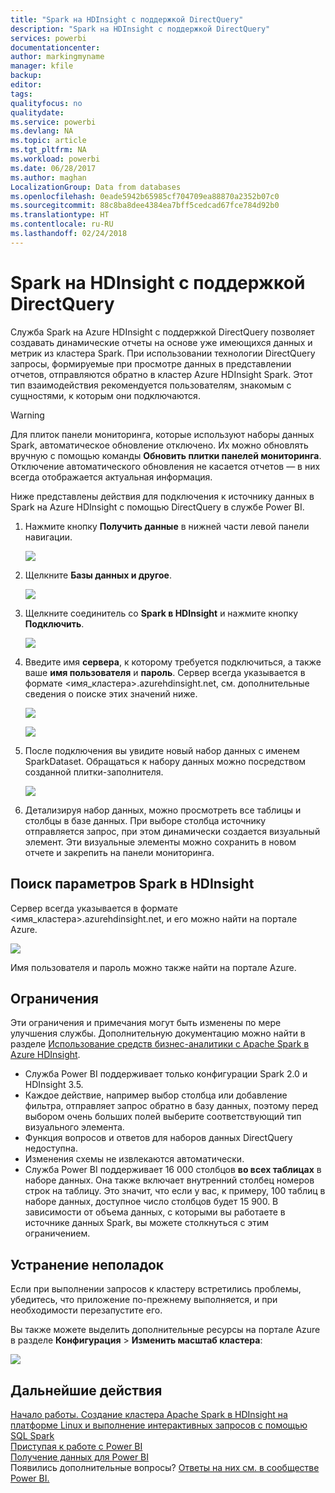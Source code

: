 ```yaml
---
title: "Spark на HDInsight с поддержкой DirectQuery"
description: "Spark на HDInsight с поддержкой DirectQuery"
services: powerbi
documentationcenter: 
author: markingmyname
manager: kfile
backup: 
editor: 
tags: 
qualityfocus: no
qualitydate: 
ms.service: powerbi
ms.devlang: NA
ms.topic: article
ms.tgt_pltfrm: NA
ms.workload: powerbi
ms.date: 06/28/2017
ms.author: maghan
LocalizationGroup: Data from databases
ms.openlocfilehash: 0eade5942b65985cf704709ea88870a2352b07c0
ms.sourcegitcommit: 88c8ba8dee4384ea7bff5cedcad67fce784d92b0
ms.translationtype: HT
ms.contentlocale: ru-RU
ms.lasthandoff: 02/24/2018
---
```

# <a name="spark-on-hdinsight-with-directquery"></a>Spark на HDInsight с поддержкой DirectQuery
Служба Spark на Azure HDInsight с поддержкой DirectQuery позволяет создавать динамические отчеты на основе уже имеющихся данных и метрик из кластера Spark. При использовании технологии DirectQuery запросы, формируемые при просмотре данных в представлении отчетов, отправляются обратно в кластер Azure HDInsight Spark. Этот тип взаимодействия рекомендуется пользователям, знакомым с сущностями, к которым они подключаются.

> [!WARNING]
> Для плиток панели мониторинга, которые используют наборы данных Spark, автоматическое обновление отключено. Их можно обновлять вручную с помощью команды **Обновить плитки панелей мониторинга**. Отключение автоматического обновления не касается отчетов — в них всегда отображается актуальная информация. 
> 
> 

Ниже представлены действия для подключения к источнику данных в Spark на Azure HDInsight с помощью DirectQuery в службе Power BI.

1. Нажмите кнопку **Получить данные** в нижней части левой панели навигации.
   
     ![](media/spark-on-hdinsight-with-direct-connect/spark-getdata.png)
2. Щелкните **Базы данных и другое**.
   
     ![](media/spark-on-hdinsight-with-direct-connect/spark-getdata-databases.png)
3. Щелкните соединитель со **Spark в HDInsight** и нажмите кнопку **Подключить**.
   
     ![](media/spark-on-hdinsight-with-direct-connect/spark-getdata-databases-connect.png)
4. Введите имя **сервера**, к которому требуется подключиться, а также ваше **имя пользователя** и **пароль**. Сервер всегда указывается в формате \<имя_кластера\>.azurehdinsight.net, см. дополнительные сведения о поиске этих значений ниже.
   
     ![](media/spark-on-hdinsight-with-direct-connect/spark-server-name.png)
   
     ![](media/spark-on-hdinsight-with-direct-connect/spark-username.png)
5. После подключения вы увидите новый набор данных с именем SparkDataset. Обращаться к набору данных можно посредством созданной плитки-заполнителя.
   
     ![](media/spark-on-hdinsight-with-direct-connect/spark-dataset.png)
6. Детализируя набор данных, можно просмотреть все таблицы и столбцы в базе данных. При выборе столбца источнику отправляется запрос, при этом динамически создается визуальный элемент. Эти визуальные элементы можно сохранить в новом отчете и закрепить на панели мониторинга.

## <a name="finding-your-spark-on-hdinsight-parameters"></a>Поиск параметров Spark в HDInsight
Сервер всегда указывается в формате \<имя_кластера\>.azurehdinsight.net, и его можно найти на портале Azure.

![](media/spark-on-hdinsight-with-direct-connect/spark-server-name-parameter.png)

Имя пользователя и пароль можно также найти на портале Azure.

## <a name="limitations"></a>Ограничения
Эти ограничения и примечания могут быть изменены по мере улучшения службы. Дополнительную документацию можно найти в разделе [Использование средств бизнес-аналитики с Apache Spark в Azure HDInsight](https://azure.microsoft.com/documentation/articles/hdinsight-apache-spark-use-bi-tools/).

* Служба Power BI поддерживает только конфигурации Spark 2.0 и HDInsight 3.5.
* Каждое действие, например выбор столбца или добавление фильтра, отправляет запрос обратно в базу данных, поэтому перед выбором очень больших полей выберите соответствующий тип визуального элемента.
* Функция вопросов и ответов для наборов данных DirectQuery недоступна.
* Изменения схемы не извлекаются автоматически.
* Служба Power BI поддерживает 16 000 столбцов **во всех таблицах** в наборе данных. Она также включает внутренний столбец номеров строк на таблицу. Это значит, что если у вас, к примеру, 100 таблиц в наборе данных, доступное число столбцов будет 15 900. В зависимости от объема данных, с которыми вы работаете в источнике данных Spark, вы можете столкнуться с этим ограничением.

## <a name="troubleshooting"></a>Устранение неполадок
Если при выполнении запросов к кластеру встретились проблемы, убедитесь, что приложение по-прежнему выполняется, и при необходимости перезапустите его.

Вы также можете выделить дополнительные ресурсы на портале Azure в разделе **Конфигурация** > **Изменить масштаб кластера**:

![](media/spark-on-hdinsight-with-direct-connect/spark-scale.png)

## <a name="next-steps"></a>Дальнейшие действия
[Начало работы. Создание кластера Apache Spark в HDInsight на платформе Linux и выполнение интерактивных запросов с помощью SQL Spark](https://azure.microsoft.com/documentation/articles/hdinsight-apache-spark-jupyter-spark-sql)  
[Приступая к работе с Power BI](service-get-started.md)  
[Получение данных для Power BI](service-get-data.md)  
Появились дополнительные вопросы? [Ответы на них см. в сообществе Power BI.](http://community.powerbi.com/)

